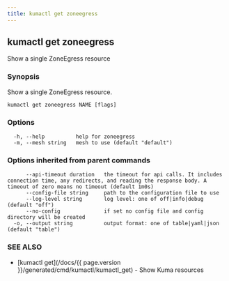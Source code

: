 ```yaml
---
title: kumactl get zoneegress
---
```

## kumactl get zoneegress

Show a single ZoneEgress resource

### Synopsis

Show a single ZoneEgress resource.

```
kumactl get zoneegress NAME [flags]
```

### Options

```
  -h, --help          help for zoneegress
  -m, --mesh string   mesh to use (default "default")
```

### Options inherited from parent commands

```
      --api-timeout duration   the timeout for api calls. It includes connection time, any redirects, and reading the response body. A timeout of zero means no timeout (default 1m0s)
      --config-file string     path to the configuration file to use
      --log-level string       log level: one of off|info|debug (default "off")
      --no-config              if set no config file and config directory will be created
  -o, --output string          output format: one of table|yaml|json (default "table")
```

### SEE ALSO

* [kumactl get](/docs/{{ page.version }}/generated/cmd/kumactl/kumactl_get)	 - Show Kuma resources

